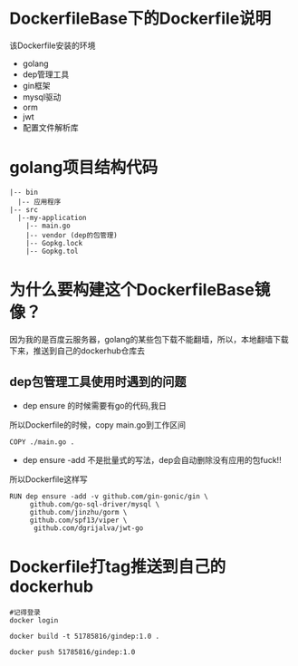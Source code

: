 # DockerfileBase下的Dockerfile说明


该Dockerfile安装的环境

- golang
- dep管理工具
- gin框架
- mysql驱动
- orm
- jwt
- 配置文件解析库


# golang项目结构代码

```
|-- bin
  |-- 应用程序
|-- src
  |--my-application
    |-- main.go
    |-- vendor (dep的包管理)
    |-- Gopkg.lock
    |-- Gopkg.tol

```

# 为什么要构建这个DockerfileBase镜像？

因为我的是百度云服务器，golang的某些包下载不能翻墙，所以，本地翻墙下载下来，推送到自己的dockerhub仓库去


## dep包管理工具使用时遇到的问题

- dep ensure 的时候需要有go的代码,我日

所以Dockerfile的时候，copy main.go到工作区间

```
COPY ./main.go .

```


- dep ensure -add 不是批量式的写法，dep会自动删除没有应用的包fuck!!

所以Dockerfile这样写
```
RUN dep ensure -add -v github.com/gin-gonic/gin \
     github.com/go-sql-driver/mysql \
     github.com/jinzhu/gorm \
     github.com/spf13/viper \
      github.com/dgrijalva/jwt-go
```


# Dockerfile打tag推送到自己的dockerhub

```
#记得登录
docker login

docker build -t 51785816/gindep:1.0 .

docker push 51785816/gindep:1.0
```
